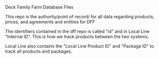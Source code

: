 Deck Family Farm Database Files

This repo is the authority/point of record/ for all data regarding products, prices, and agreements and entities for DFF

The identifiers contained in the dff repo is called "id" and in Local Line "Internal ID".  This is how we track products between the two systems.

Local Line also contains the "Local Line Product ID" and "Package ID" to track all products and packages.

